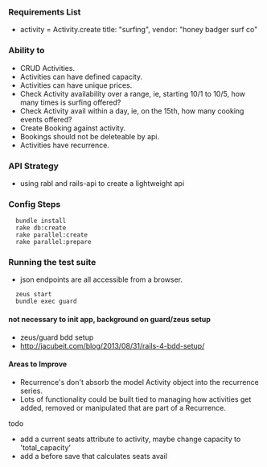 ### Requirements List

  - activity = Activity.create title: "surfing", vendor: "honey badger surf co"

### Ability to 
  - CRUD Activities.
  - Activities can have defined capacity.
  - Activities can have unique prices.
  - Check Activity availability over a range, ie, starting 10/1 to 10/5, how many times is surfing offered?
  - Check Activity avail within a day, ie, on the 15th, how many cooking events offered? 
  - Create Booking against activity.
  - Bookings should not be deleteable by api.
  - Activities have recurrence. 

### API Strategy

  - using rabl and rails-api to create a lightweight api

### Config Steps

```
  bundle install
  rake db:create
  rake parallel:create
  rake parallel:prepare
```

### Running the test suite

  -  json endpoints are all accessible from a browser.

```
  zeus start
  bundle exec guard
```

#### not necessary to init app, background on guard/zeus setup
  - zeus/guard bdd setup 
  - http://jacubeit.com/blog/2013/08/31/rails-4-bdd-setup/

#### Areas to Improve
  - Recurrence's don't absorb the model Activity object into the recurrence series.
  - Lots of functionality could be built tied to managing how activities get added, removed or manipulated that are part of a Recurrence. 

todo
  - add a current seats attribute to activity, maybe change capacity to 'total_capacity'
  - add a before save that calculates seats avail

